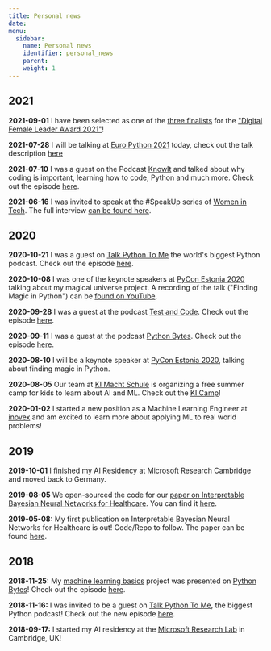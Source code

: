 ```yaml
---
title: Personal news
date: 
menu:
  sidebar:
    name: Personal news
    identifier: personal_news
    parent: 
    weight: 1
---
```


## 2021
**2021-09-01** I have been selected as one of the [three finalists](https://journeytodiversity.de/en/finalists21/anna-lena-popkes/) for the ["Digital Female Leader Award 2021"](https://digital-female-leader.de/en/)!

**2021-07-28** I will be talking at [Euro Python 2021](https://ep2021.europython.eu/) today, check out the talk description [here](https://ep2021.europython.eu/talks/8MPLDsh-finding-magic-in-python/)

**2021-07-10** I was a guest on the Podcast [KnowIt](https://anchor.fm/knowit-podcast/) and talked about why coding is important, learning how to code, Python and much more. Check out the episode [here](https://anchor.fm/knowit-podcast/episodes/Folge-4---Programmieren-lernen-e14726p).

**2021-06-16** I was invited to speak at the #SpeakUp series of [Women in Tech](https://www.womenintechev.de/en/). The full interview [can be found here](https://m.youtube.com/watch?v=e1URhUDX76I).

## 2020
**2020-10-21** I was a guest on [Talk Python To Me](https://talkpython.fm/) the world's biggest Python podcast. Check out the episode [here](https://talkpython.fm/episodes/show/287/testing-without-dependencies-mocking-in-python).

**2020-10-08** I was one of the keynote speakers at [PyCon Estonia 2020](https://pycon.ee/) talking about my magical universe project. A recording of the talk ("Finding Magic in Python") can be [found on YouTube](https://www.youtube.com/watch?v=Kf92pycivt4).

**2020-09-28** I was a guest at the podcast [Test and Code](https://testandcode.com/). Check out the episode [here](https://testandcode.com/132).

**2020-09-11** I was a guest at the podcast [Python Bytes](https://pythonbytes.fm/). Check out the episode [here](https://pythonbytes.fm/episodes/show/198/there-s-a-beaver-in-your-database-and-anna-lena-drops-by).

**2020-08-10** I will be a keynote speaker at [PyCon Estonia 2020](https://pycon.ee/), talking about finding magic in Python.

**2020-08-05** Our team at [KI Macht Schule](https://ki-macht-schule.de/) is organizing a free summer camp for kids to learn about AI and ML. Check out the [KI Camp](https://ki-camp.de/)!

**2020-01-02** I started a new position as a Machine Learning Engineer at [inovex](https://www.inovex.de/en/) and am excited to learn more about applying ML to real world problems!

## 2019
**2019-10-01** I finished my AI Residency at Microsoft Research Cambridge and moved back to Germany.

**2019-08-05** We open-sourced the code for our [paper on Interpretable Bayesian Neural Networks for Healthcare](https://arxiv.org/pdf/1905.02599.pdf). You can find it [here](https://github.com/microsoft/horseshoe-bnn).

**2019-05-08:** My first publication on Interpretable Bayesian Neural Networks for Healthcare is out! Code/Repo to follow. The paper can be found [here](https://arxiv.org/pdf/1905.02599.pdf).

## 2018
**2018-11-25:** My [machine learning basics](https://github.com/zotroneneis/machine_learning_basics
) project was presented on [Python Bytes](https://pythonbytes.fm/)! Check out the episode [here](https://pythonbytes.fm/episodes/show/105/colorizing-and-restoring-old-images-with-deep-learning).

**2018-11-16:** I was invited to be a guest on [Talk Python To Me](https://talkpython.fm/
), the biggest Python podcast! Check out the new episode [here](https://talkpython.fm/episodes/show/186/100-days-of-python-in-a-magical-universe).

**2018-09-17:** I started my AI residency at the [Microsoft Research Lab](https://www.microsoft.com/en-us/research/lab/microsoft-research-cambridge/) in Cambridge, UK!
